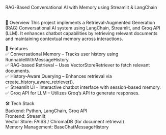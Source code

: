 RAG-Based Conversational AI with Memory using Streamlit & LangChain

<br>
📌 Overview
This project implements a Retrieval-Augmented Generation (RAG) Conversational AI system using LangChain, Streamlit, and Groq API (LLM). It enhances chatbot capabilities by retrieving relevant documents and maintaining contextual memory across interactions.

<br>

🔹 Features
<br>
✅ Conversational Memory – Tracks user history using RunnableWithMessageHistory.
<br>
✅ RAG-based Retrieval – Uses VectorStoreRetriever to fetch relevant documents.
<br>
✅ History-Aware Querying – Enhances retrieval via create_history_aware_retriever().
<br>
✅ Streamlit UI – Interactive chatbot interface with session-based memory.
<br>
✅ Groq API for LLM – Utilizes Groq’s API to generate responses.
<br>

🛠 Tech Stack
<br>
Backend: Python, LangChain, Groq API
<br>
Frontend: Streamlit
<br>
Vector Store: FAISS / ChromaDB (for document retrieval)
<br>
Memory Management: BaseChatMessageHistory
<br>


